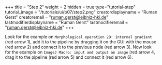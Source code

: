 +++
title = "Step 2"
weight = 2
hidden = true
type="tutorial-step"
tutorial_image = "/tutorials/ui/b07/step2.png"
creatordisplayname = "Ruman Gerst"
creatoremail = "ruman.gerst@leibniz-hki.de"
lastmodifierdisplayname = "Ruman Gerst"
lastmodifieremail = "ruman.gerst@leibniz-hki.de"
+++

Look for the example on `Morphological operation 2D: internal gradient` (red arrow 1), add it to the pipeline by dragging it on the GUI with the mouse (red arrow 2) and connect it to the previous node (red arrow 3). Now look for the example on `ImageJ Macro: input and output an image` (red arrow 4, drag it to the pipeline (red arrow 5) and connect it (red arrow 6).